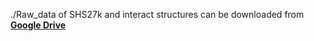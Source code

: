 ./Raw_data of SHS27k and interact structures can be downloaded from **[Google Drive](https://drive.google.com/file/d/1LScRlikrZid7oYOTiIw7hfMwDwMPCar4/view?usp=drive_link)**
